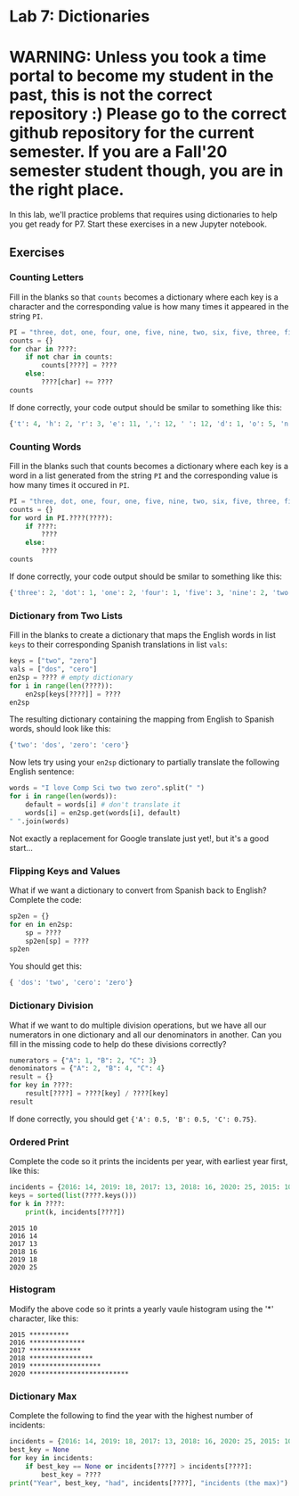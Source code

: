 # Lab 7: Dictionaries

# WARNING: Unless you took a time portal to become my student in the past, this is not the correct repository :) Please go to the correct github repository for the current semester. If you are a Fall'20 semester student though, you are in the right place.

In this lab, we'll practice problems that requires using dictionaries to help you get ready for P7. 
Start these exercises in a new Jupyter notebook.

## Exercises

### Counting Letters

Fill in the blanks so that `counts` becomes a dictionary where each
key is a character and the corresponding value is how many times it
appeared in the string `PI`.

```python
PI = "three, dot, one, four, one, five, nine, two, six, five, three, five, nine"
counts = {}
for char in ????:
    if not char in counts:
        counts[????] = ????
    else:
        ????[char] += ????
counts
```

If done correctly, your code output should be smilar to something like this:

```python
{'t': 4, 'h': 2, 'r': 3, 'e': 11, ',': 12, ' ': 12, 'd': 1, 'o': 5, 'n': 6, 'f': 4, 'u': 1, 'i': 6, 'v': 3, 'w': 1, 's': 1, 'x': 1}
```

### Counting Words

Fill in the blanks such that counts becomes a dictionary where each key is a word in a list generated from the string `PI` and the corresponding value is how many times it occured in `PI`.

```python
PI = "three, dot, one, four, one, five, nine, two, six, five, three, five, nine"
counts = {}
for word in PI.????(????):
    if ????:
        ????
    else:
        ????
counts
```

If done correctly, your code output should be smilar to something like this:

```python
{'three': 2, 'dot': 1, 'one': 2, 'four': 1, 'five': 3, 'nine': 2, 'two': 1, 'six': 1}
```

### Dictionary from Two Lists

Fill in the blanks to create a dictionary that maps the English words in list `keys` to their corresponding Spanish translations in list `vals`:

```python
keys = ["two", "zero"]
vals = ["dos", "cero"]
en2sp = ???? # empty dictionary
for i in range(len(????)):
    en2sp[keys[????]] = ????
en2sp
```

The resulting dictionary containing the mapping from English to Spanish
words, should look like this:

```python
{'two': 'dos', 'zero': 'cero'}
```

Now lets try using your `en2sp` dictionary to partially translate the following English sentence:

```python
words = "I love Comp Sci two two zero".split(" ")
for i in range(len(words)):
    default = words[i] # don't translate it
    words[i] = en2sp.get(words[i], default)
" ".join(words)
```

Not exactly a replacement for Google translate just yet!, but it's
a good start...

### Flipping Keys and Values

What if we want a dictionary to convert from Spanish back to English?
Complete the code:

```python
sp2en = {}
for en in en2sp:
    sp = ????
    sp2en[sp] = ????
sp2en
```

You should get this:

```python
{ 'dos': 'two', 'cero': 'zero'}
```

### Dictionary Division

What if we want to do multiple division operations, but we have all our
numerators in one dictionary and all our denominators in another. 
Can you fill in the missing code to help do these divisions correctly?

```python
numerators = {"A": 1, "B": 2, "C": 3}
denominators = {"A": 2, "B": 4, "C": 4}
result = {}
for key in ????:
    result[????] = ????[key] / ????[key]
result
````

If done correctly, you should get `{'A': 0.5, 'B': 0.5, 'C': 0.75}`.

### Ordered Print

Complete the code so it prints the incidents per year, with earliest
year first, like this:

```python
incidents = {2016: 14, 2019: 18, 2017: 13, 2018: 16, 2020: 25, 2015: 10}
keys = sorted(list(????.keys()))
for k in ????:
    print(k, incidents[????])
```

```
2015 10
2016 14
2017 13
2018 16
2019 18
2020 25
```

### Histogram

Modify the above code so it prints a yearly vaule histogram using the '*' character, like this:

```
2015 **********
2016 **************
2017 *************
2018 ****************
2019 ******************
2020 *************************
```

### Dictionary Max

Complete the following to find the year with the highest number of incidents:

```python
incidents = {2016: 14, 2019: 18, 2017: 13, 2018: 16, 2020: 25, 2015: 10}
best_key = None
for key in incidents:
    if best_key == None or incidents[????] > incidents[????]:
        best_key = ????
print("Year", best_key, "had", incidents[????], "incidents (the max)")
```
